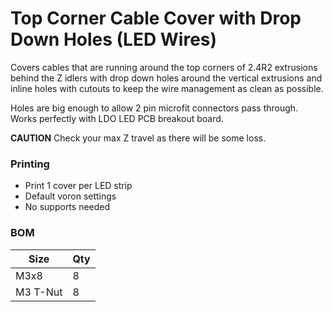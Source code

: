 # Top Corner Cable Cover with Drop Down Holes (LED Wires)
Covers cables that are running around the top corners of 2.4R2 extrusions behind the Z idlers with drop down holes around the vertical extrusions and inline holes with cutouts to keep the wire management as clean as possible.

Holes are big enough to allow 2 pin microfit connectors pass through. Works perfectly with LDO LED PCB breakout board.

**CAUTION**
Check your max Z travel as there will be some loss.

### Printing
  * Print 1 cover per LED strip
  * Default voron settings
  * No supports needed

### BOM

Size | Qty
--- | ---
M3x8 | 8
M3 T-Nut | 8
